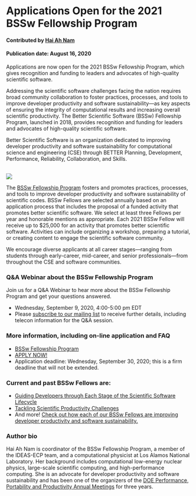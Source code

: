 # Applications Open for the 2021 BSSw Fellowship Program 

#### Contributed by [Hai Ah Nam](https://github.com/hnamLANL "Hai Ah Nam GitHub Profile") 

#### Publication date: August 16, 2020

Applications are now open for the 2021 BSSw Fellowship Program, which gives recognition and funding to leaders and advocates of high-quality scientific software.

Addressing the scientific software challenges facing the nation requires broad community collaboration to foster practices, processes, and tools to improve developer productivity and software sustainability—as key aspects of ensuring the integrity of computational results and increasing overall scientific productivity.  The Better Scientific Software (BSSw) Fellowship Program, launched in 2018, provides recognition and funding for leaders and advocates of high-quality scientific software. 

Better Scientific Software is an organization dedicated to improving developer productivity and software sustainability for computational science and engineering (CSE) through BETTER Planning, Development, Performance, Reliability, Collaboration, and Skills.  

<br>

<img src='https://github.com/betterscientificsoftware/images/raw/master/Blog_0820_FellowsGrid_11.png'/>

<br>

The [BSSw Fellowship Program](https://bssw.io/fellowship) fosters and promotes practices, processes, and tools to improve developer productivity and software sustainability of scientific codes. BSSw Fellows are selected annually based on an application process that includes the proposal of a funded activity that promotes better scientific software. We select at least three Fellows per year and honorable mentions as appropriate. Each 2021 BSSw Fellow will receive up to $25,000 for an activity that promotes better scientific software. Activities can include organizing a workshop, preparing a tutorial, or creating content to engage the scientific software community. 

We encourage diverse applicants at all career stages—ranging from students through early-career, mid-career, and senior professionals—from throughout the CSE and software communities. 

### Q&A Webinar about the BSSw Fellowship Program

Join us for a Q&A Webinar to hear more about the BSSw Fellowship Program and get your questions answered.
- Wednesday, September 9, 2020, 4:00-5:00 pm EDT 
- Please [subscribe to our mailing list](https://bssw.io/pages/receive-our-email-digest) to receive further details, including telecon information for the Q&A session.

### More information, including on-line application and FAQ

- [BSSw Fellowship Program](https://bssw.io/fellowship)
- [APPLY NOW!](https://bssw.io/pages/apply-for-the-bssw-fellowship-program)
- Application deadline: Wednesday, September 30, 2020; this is a firm deadline that will not be extended.

### Current and past BSSw Fellows are:

- [Guiding Developers through Each Stage of the Scientific Software Lifecycle](https://bssw.io/blog_posts/2019-bssw-fellows-guide-developers-through-each-stage-of-the-scientific-software-lifecycle)
- [Tackling Scientific Productivity Challenges](https://bssw.io/blog_posts/2018-bssw-fellows-tackle-scientific-productivity-challenges)
- And more!  [Check out how each of our BSSw Fellows are improving developer productivity and software sustainability.](https://bssw.io/pages/meet-our-fellows)

### Author bio
Hai Ah Nam is coordinator of the BSSw Fellowship Program, a member of the IDEAS-ECP team, and a computational physicist at Los Alamos National Laboratory.  Her  background includes computational low-energy nuclear physics, large-scale scientific computing, and high-performance computing. She is an advocate for developer productivity and software sustainability and has been one of the organizers of the [DOE Performance, Portability and Productivity Annual Meetings](https://doep3meeting2019.lbl.gov) for three years.

<!---
Publish: preview
RSS update: 2020-08-16
Categories: collaboration
Topics: projects and organizations
Tags: bssw-blog-article
Level: 2
Prerequisites: default
Aggregate: none
--->
